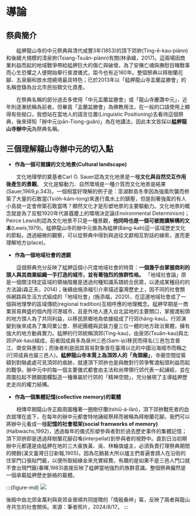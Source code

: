 # 導論

## 祭典簡介
&emsp;&emsp;艋舺龍山寺的中元祭典與清代咸豐3年(1853)的頂下郊拚(Tíng-ē-kau-piànn)和後續大規模的漳泉拚(Tsiang-Tsuân-piànn)有關(林承緯，2017)。這兩場因商業利益而起的地域戰爭帶給艋舺巨大的傷亡與破壞，為了安撫亡魂與撫慰目睹戰事而心生恐懼之人便開始舉行普渡儀式，距今也有近160年。整個祭典以拜樹蘭花腳、五泉廟和放水燈繞境最具特色；已於2013年以「艋舺龍山寺盂蘭盆勝會」的名稱登錄為台北市民俗類文化資產。

&emsp;&emsp;在祭典名稱的部分過去多使用「中元盂蘭盆勝會」或「龍山寺慶讚中元」，近年則逐漸統稱為前者。但畢竟「盂蘭盆勝會」為佛教用法，在一般的口語使用上顯得有些拗口，我想站在當地人的語言位置(Linguistic Positioning)去看待這個祭典，後來得知「辦中元(pān-Tiong-guân)」為在地講法，因此本文皆採以**艋舺龍山寺辦中元**為祭典名稱。
## 三個理解龍山寺辦中元的切入點

 * **作為一個可閱讀的文化地景(Cultural landscape)**

&emsp;&emsp;文化地理學的奠基者Carl O. Sauer認為文化地景是一種**文化與自然交互作用後產生的景觀**。
文化是驅動力、自然環境是一種介質而文化地景是結果(Sauer,1969,p.343)。一個相當好理解的例子是：澎湖群島冬季因為強風吹襲而修築了大量的石敢當(Tsio̍h-kám-tong)來進行風水上的鎮壓，但是刮著強風的有人小島就一定會修築石敢當嗎？顯然文化才是形塑地景的主要驅動力。文化地景的概念就是為了反駁1920年代甚囂塵上的環境決定論(Environmental Determinism)；Peirce Lewis則認為文化地景不只是一種景觀，**他同時也是一個可被閱讀解構的文本**(Lewis,1979)。艋舺龍山寺的辦中元做為為艋舺(Báng-kah)這一區域歷史文化的節點，透過細微的觀察，可以從祭典中得到與過往文獻相互對話的線索，進而更理解地方(place)。

* **作為一個地域社會的透鏡**

&emsp;&emsp;這個祭典充分反映了艋舺這個小尺度地域社會的特質：**一個幾乎由掌握商利的頭人與其商業組織一手打造的城市，並有著強烈的族群性格。** 「地域社會論」原是一個關注特定區域的領袖階層是透過何種知識系譜統合民眾，以達成某種目的的方法論(森正夫，2014)；後續由施添福引介來描述臺灣歷史上，因不同的社會關係網路與生活方式組成的「地域社會」(施添福，2020)，在這邊地域社會成了一個與地理學的區域傳統(regional tradition)互相呼應的地理概念。艋舺早期是一商業貿易興盛的個內陸河港城市，且是外地人進入台北盆地的主要關口，掌握渡船頭的地方頭人為了共同利益，以移民原鄉地為依據組成了行郊(hâng-kau)。行郊演變到後來成為了集同業公會、祭祀團體與武裝力量三位一體的地方政治實體，擁有強大的地方動員實力。艋舺的行郊統稱頂郊(Tíng-kau)，由泉郊(Tsuân-kau)與北郊(Pak-kau)組成，前者因成員多為泉州三邑(Sam-ip)移民而得名(三邑包含晉江、南安與惠安)；而後者則是因其貿易對象皆在臺灣以北的中國沿海城市而稱之(行郊成員也屬三邑人)。**艋舺龍山寺本質上為頂郊人的「角頭廟」**，寺廟空間從匾額到對聯處處可見頂郊的痕跡，就連頂下郊拚也是與敵對行郊爭奪渡船頭利益而起的戰爭。辦中元中的每一個主要儀式都會由主法和尚帶領行郊代表一起誦經，並在周圍拉起不銹鋼圍欄製造一種專屬於行郊的「精神空間」，充分展現了主導艋舺歷史走向的權力結構。

* **作為一個集體記憶(collective memory)的載體**

&emsp;&emsp;相傳早期龍山寺正殿周圍種著一圈樹仔蘭(tshiū-á-lân)，頂下郊拚戰死者的血衣就埋在底下，在每年的辦中元都會特地誦經祭拜而被稱為拜樹蘭花腳。我們可以將辦中元看成一種**記憶的社會框架(social framworks of memory)**(Halbwachs,1992)，透過每年的儀式形塑參與者對於過去歷史事件的集體記憶；頂下郊拚即是透過拜樹蘭花腳召喚(interpellat)到參與者的視野中。直到日治初期辦中元都還是由艋舺在地的三大豪族黃、吳、林輪值爐主，必須負責打理祭典期間的開銷(漢文臺灣日日新報,1905)。因為花銷甚大所以爐主們普遍會請人在沿街的住家門口張貼門籤，以便所取結緣金來充實經費。有趣的是如果不是三邑人門口就不會出現門籤(春暉,1983)直接反映了艋舺當地強烈的族群意識。整個祭典儼然是一個承載艋舺歷史脈絡的載體。

:::{figure-md}
<img src="image/0820.18_01.jpg">

後殿中由北郊金萬利與泉郊金晉順共同提贈的「情殷桑梓」匾，反映了兩者與龍山寺共生的社會關係。來源：筆者照片，2024/8/17。
:::



